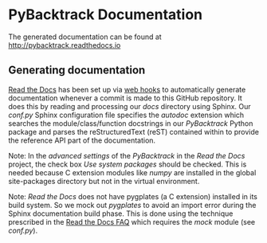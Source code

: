 # PyBacktrack Documentation

The generated documentation can be found at http://pybacktrack.readthedocs.io

## Generating documentation

[Read the Docs](https://readthedocs.org) has been set up via [web hooks](https://docs.readthedocs.io/en/latest/webhooks.html) to automatically generate documentation whenever a commit is made to this GitHub repository.
It does this by reading and processing our *docs* directory using Sphinx.
Our *conf.py* Sphinx configuration file specifies the *autodoc* extension which searches the module/class/function docstrings in our *PyBacktrack* Python package and parses the reStructuredText (reST) contained within to provide the reference API part of the documentation.

Note: In the *advanced settings* of the *PyBacktrack* in the *Read the Docs* project, the check box *Use system packages* should be checked.
This is needed because C extension modules like *numpy* are installed in the global site-packages directory but not in the virtual environment.

Note: *Read the Docs* does not have pygplates (a C extension) installed in its build system.
So we mock out *pygplates* to avoid an import error during the Sphinx documentation build phase.
This is done using the technique prescribed in the [Read the Docs FAQ](http://docs.readthedocs.io/en/latest/faq.html) which requires the *mock* module (see *conf.py*).
